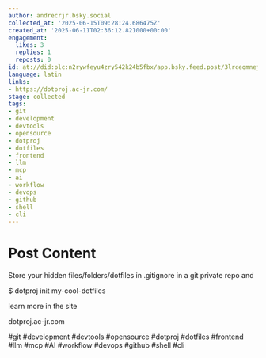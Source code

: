 ```yaml
---
author: andrecrjr.bsky.social
collected_at: '2025-06-15T09:28:24.686475Z'
created_at: '2025-06-11T02:36:12.821000+00:00'
engagement:
  likes: 3
  replies: 1
  reposts: 0
id: at://did:plc:n2rywfeyu4zry542k24b5fbx/app.bsky.feed.post/3lrceqmnejk2d
language: latin
links:
- https://dotproj.ac-jr.com/
stage: collected
tags:
- git
- development
- devtools
- opensource
- dotproj
- dotfiles
- frontend
- llm
- mcp
- ai
- workflow
- devops
- github
- shell
- cli
---
```


# Post Content

Store your hidden files/folders/dotfiles in .gitignore in a git private repo and

$ dotproj init my-cool-dotfiles

learn more in the site

dotproj.ac-jr.com

#git #development #devtools #opensource #dotproj #dotfiles #frontend #llm #mcp #AI #workflow #devops #github #shell #cli